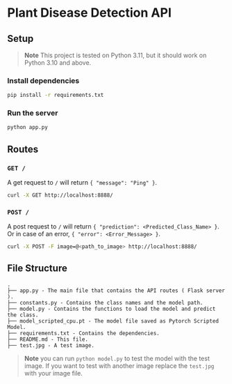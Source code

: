 # Plant Disease Detection API

## Setup

> **Note** This project is tested on Python 3.11, but it should work on Python 3.10 and above.

### Install dependencies

```bash
pip install -r requirements.txt
```

### Run the server

```bash
python app.py
```

## Routes

### `GET /`
A get request to `/` will return `{ "message": "Ping" }`.
```bash
curl -X GET http://localhost:8888/
```

### `POST /`
A post request to `/` will return `{ "prediction": <Predicted_Class_Name> }`.
Or in case of an error, `{ "error": <Error_Message> }`. 
```bash
curl -X POST -F image=@<path_to_image> http://localhost:8888/
```

## File Structure

```
.
├── app.py - The main file that contains the API routes ( Flask server ).
├── constants.py - Contains the class names and the model path.
├── model.py - Contains the functions to load the model and predict the class.
├── model_scripted_cpu.pt - The model file saved as Pytorch Scripted Model.
├── requirements.txt - Contains the dependencies.
├── README.md - This file.
├── test.jpg - A test image.
```

> **Note** you can run `python model.py` to test the model with the test image. If you want to test with 
> another image replace the `test.jpg` with your image file.
